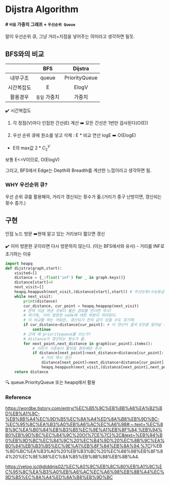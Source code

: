 # Dijstra Algorithm

#### # `비음` 가중치 그래프 +  `우선순위 Queue`

말이 우선순위 큐, 그냥 거리+지점을 넣어주는 의미라고 생각하면 될듯.

## BFS와의 비교

|            |      BFS      |    Dijstra    |
| :--------: | :-----------: | :-----------: |
|  내부구조  |     queue     | PriorityQueue |
| 시간복잡도 |       E       |     ElogV     |
|  활용경우  | `동일` 가중치 |    가중치     |

:heavy_check_mark: 시간복잡도

1) 각 정점(V)마다 인접한 간선(E) 계산 :arrow_right: 모든 간선은 1번만 검사된다(O(E))

2) 우선 순위 큐에 원소를 넣고 삭제 : E * 비교 연산 logE :arrow_right: O(ElogE)

- E의 max값 $2*C^V_2$

보통 E<=V이므로,  O(ElogV)

그리고, BFS에서 Edge는 Depth와 Breadth를 계산한 느낌이라고 생각하면 됨.

### **WHY** 우선순위  큐?

우선 순위 큐를 활용해야, 거리가 갱신되는 횟수가 줆.(거리가 중구 난방이면, 갱신되는 횟수 증가.)

## 구현

인접 노드 방문 :arrow_right:현재 알고 있는 거리보다 짧으면 갱신 

:heavy_check_mark: 이미 방문한 곳이라면 다시 방문하지 않는다. (이는  BFS에서와 유사) - 거리를 INF로 초기하는 이유

```python
import heapq
def dijstra(graph,start):
    visited=[]
    distance = {_:float('inf') for _ in graph.keys()}
    distance[start]=0
    next_visit=[]
    heapq.heappush(next_visit,(distance[start],start)) # 우선순위(수능등급), 지점
    while next_visit:
        print(distance)
        cur_distance, cur_point = heapq.heappop(next_visit) 
        # 만약 지금 꺼낸 것보다 짧은 경로를 안다면 무시!
        # 여기에, 이미 방문한 node에 대한 부분이 처리된다.
        # 이 비교를 하는 까닭은, 갱신되기 전의 값이 있을 수도 있기에.
        if cur_distance>distance[cur_point]: # 이 연산이 결국 E만큼 일어날 것임.
            continue
        # 근데 왜 priorityqueue를 쓰는가?
        # distance가 갱신되는 횟수가 줆.
        for next_point,next_distance in graph[cur_point].items():
            # 거리가 기존보다 짧아질 경우에만 추가
            if distance[next_point]>next_distance+distance[cur_point]:
                # 거리 역시 갱신
                distance[next_point]=next_distance+distance[cur_point]
                heapq.heappush(next_visit,(distance[next_point],next_point))
    return distance


```



:mag: queue.PriorityQueue 또는 heapq에서 활용

### Reference

https://wordbe.tistory.com/entry/%EC%B5%9C%EB%8B%A8%EA%B2%BD%EB%A1%9C-%EB%8B%A4%EC%9D%B5%EC%8A%A4%ED%8A%B8%EB%9D%BC-%EC%95%8C%EA%B3%A0%EB%A6%AC%EC%A6%98#:~:text=%EC%8B%9C%EA%B0%84%EB%B3%B5%EC%9E%A1%EB%8F%84,%EB%94%B0%EB%9D%BC%EC%84%9C%20O(%7CE%7C)%2C&text=%EB%94%B0%EB%9D%BC%EC%84%9C%20%EC%B4%9D%20%EC%8B%9C%EA%B0%84%EB%B3%B5%EC%9E%A1%EB%8F%84%EB%8A%94,%7C)%EB%9D%BC%EA%B3%A0%20%EB%B3%BC%20%EC%88%98%EB%8F%84%20%EC%9E%88%EC%8A%B5%EB%8B%88%EB%8B%A4.



https://velog.io/@diddnjs02/%EC%A0%9C%EB%8C%80%EB%A1%9C%EC%95%8C%EA%B3%A0%EB%A6%AC%EC%A6%98%EB%8B%A4%EC%9D%B5%EC%8A%A4%ED%8A%B8%EB%9D%BC
